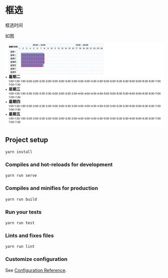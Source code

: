# 框选


 框选时间


如图 

![](./src/assets/WeChata0b4d06b4c5a626e8624f21a3b9122.png)
## Project setup
```
yarn install
```

### Compiles and hot-reloads for development
```
yarn run serve
```

### Compiles and minifies for production
```
yarn run build
```

### Run your tests
```
yarn run test
```

### Lints and fixes files
```
yarn run lint
```

### Customize configuration
See [Configuration Reference](https://cli.vuejs.org/config/).
